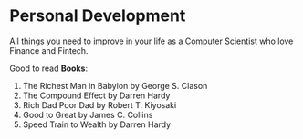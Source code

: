 # Personal Development
All things you need to improve in your life as a Computer Scientist who love Finance and Fintech.

Good to read **Books**:
1. The Richest Man in Babylon by George S. Clason     
2. The Compound Effect by Darren Hardy     
3. Rich Dad Poor Dad by Robert T. Kiyosaki    
4. Good to Great by James C. Collins
5. Speed Train to Wealth by Darren Hardy




